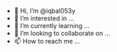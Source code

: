 - 👋 Hi, I’m @iqbal053y
- 👀 I’m interested in ...
- 🌱 I’m currently learning ...
- 💞️ I’m looking to collaborate on ...
- 📫 How to reach me ...

<!---
iqbal053y/iqbal053y is a ✨ special ✨ repository because its `README.md` (this file) appears on your GitHub profile.
You can click the Preview link to take a look at your changes.
--->

